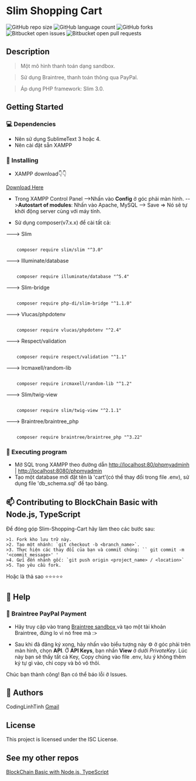 # Slim Shopping Cart

![GitHub repo size](https://img.shields.io/github/repo-size/codinglinhtinh/Slim-Shopping-Cart?style=for-the-badge)
![GitHub language count](https://img.shields.io/github/languages/count/codinglinhtinh/Slim-Shopping-Cart?style=for-the-badge)
![GitHub forks](https://img.shields.io/github/forks/codinglinhtinh/Slim-Shopping-Cart?style=for-the-badge)
![Bitbucket open issues](https://img.shields.io/bitbucket/issues/codinglinhtinh/Slim-Shopping-Cart?style=for-the-badge)
![Bitbucket open pull requests](https://img.shields.io/bitbucket/pr-raw/codinglinhtinh/Slim-Shopping-Cart?style=for-the-badge)


## Description
>Một mô hình thanh toán dạng sandbox.

>Sử dụng Braintree, thanh toán thông qua PayPal.

>Áp dụng PHP framework: Slim 3.0.

## Getting Started
### 💻 Dependencies

* Nên sử dụng SublimeText 3 hoặc 4.
* Nên cài đặt sẵn XAMPP

### 🚀 Installing

* XAMPP download👇👇

<a href="https://www.apachefriends.org/download.html">
    Download Here
</a>

* Trong XAMPP Control Panel
-->Nhấn vào <b>Config</b> ở góc phải màn hình.
--><b>Autostart of modules</b>: Nhấn vào Apache, MySQL --> Save => Nó sẽ tự khởi động server cùng với máy tính.

* Sử dụng composer(v7.x.x) để cài tất cả:

---> Slim 

<code>
    composer require slim/slim "^3.0"
</code>


---> Illuminate/database

<code>
    composer require illuminate/database "^5.4"
</code>


---> Slim-bridge

<code>
    composer require php-di/slim-bridge "^1.1.0"
</code>


---> Vlucas/phpdotenv

<code>
    composer require vlucas/phpdotenv "^2.4"
</code>


---> Respect/validation

<code>
    composer require respect/validation "^1.1"
</code>


---> Ircmaxell/random-lib

<code>
    composer require ircmaxell/random-lib "^1.2"
</code>


---> Slim/twig-view

<code>
    composer require slim/twig-view "^2.1.1"
</code>


---> Braintree/braintree_php

<code>
    composer require braintree/braintree_php "^3.22"
</code>


### 🚀 Executing program

* Mở SQL trong XAMPP theo đường dẫn <a href="http://localhost:80/phpmyadminh"> http://localhost:80/phpmyadminh</a> | <a href="http://localhost:8080/phpmyadmin"> http://localhost:8080/phpmyadmin</a>
* Tạo một database mới đặt tên là 'cart'(có thể thay đổi trong file .env), sử dụng file 'db_schema.sql' để tạo bảng.

## 📫 Contributing to BlockChain Basic with Node.js, TypeScript
Để đóng góp Slim-Shopping-Cart hãy làm theo các bước sau:

    >1. Fork kho lưu trữ này.
    >2. Tạo một nhánh: `git checkout -b <branch_name>`.
    >3. Thực hiện các thay đổi của bạn và commit chúng: `` git commit -m '<commit_message>' '
    >4. Gửi đến nhánh gốc: `git push origin <project_name> / <location>`
    >5. Tạo yêu cầu fork.

Hoặc là thả sao ⭐⭐⭐⭐⭐

## 🔎 Help

### 🛒 Braintree PayPal Payment
* Hãy truy cập vào trang <a href="https://www.braintreepayments.com/sandbox"> Braintree sandbox </a> và tạo một tài khoản Braintree, đừng lo vì nó free mà :> 

* Sau khi đã đăng ký xong, hãy nhấn vào biểu tượng này ⚙ ở góc phải trên màn hình, chọn <b>API</b>. Ở <b>API Keys</b>, bạn nhấn <b>View</b> ở dưới <i>PrivateKey</i>. Lúc này bạn sẽ thấy tất cả Key, Copy chúng vào file .env, lưu ý không thêm ký tự gì vào, chỉ copy và bỏ vô thôi.

Chúc bạn thành công!
Bạn có thể báo lỗi ở Issues. 

## 🧐 Authors

CodingLinhTinh 
[Gmail](ngocquachgamedevz@gmail.com)


## License

This project is licensed under the ISC License.

## See my other repos
<a href="https://github.com/CodingLinhTinh/Node.js-blockchain-basic.git">BlockChain Basic with Node.js, TypeScript</a>
